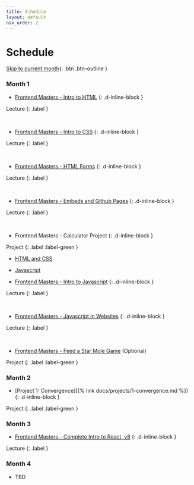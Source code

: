 ```yaml
---
title: Schedule
layout: default
nav_order: 2
---
```


# Schedule

[Skip to current month](#month-2){: .btn .btn-outline }

### Month 1

* [Frontend Masters - Intro to HTML](https://frontendmasters.com/bootcamp/introduction-html/)
{: .d-inline-block }

Lecture
{: .label }

<br>

* [Frontend Masters - Intro to CSS](https://frontendmasters.com/bootcamp/introduction-css/)
{: .d-inline-block }

Lecture
{: .label }

<br>

* [Frontend Masters - HTML Forms](https://frontendmasters.com/bootcamp/html-forms/)
{: .d-inline-block }

Lecture
{: .label }

<br>

* [Frontend Masters - Embeds and Github Pages](https://frontendmasters.com/bootcamp/embeds-github-pages/)
{: .d-inline-block }

Lecture
{: .label }

<br>

* Frontend Masters - Calculator Project
{: .d-inline-block }

Project
{: .label :label-green }

  * [HTML and CSS](https://frontendmasters.com/bootcamp/calculator-html-css/)
  * [Javascript](https://frontendmasters.com/bootcamp/calculator-javascript/)

* [Frontend Masters - Intro to Javascript](https://frontendmasters.com/bootcamp/introduction-javascript/)
{: .d-inline-block }

Lecture
{: .label }

<br>

* [Frontend Masters - Javascript in Websites](https://frontendmasters.com/bootcamp/javascript-in-websites/)
{: .d-inline-block }

Lecture
{: .label }

<br>

* [Frontend Masters - Feed a Star Mole Game](https://frontendmasters.com/bootcamp/web-game-project/) (Optional)

Project
{: .label :label-green }

### Month 2

* [Project 1: Convergence]({% link docs/projects/1-convergence.md %})
{: .d-inline-block }

Project
{: .label .label-green }

### Month 3

* [Frontend Masters - Complete Intro to React, v8](https://frontendmasters.com/courses/complete-react-v8/)
{: .d-inline-block }

Lecture
{: .label }

### Month 4

* TBD

